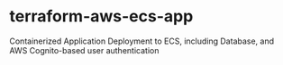 # terraform-aws-ecs-app
Containerized Application Deployment to ECS, including Database, and AWS Cognito-based user authentication
